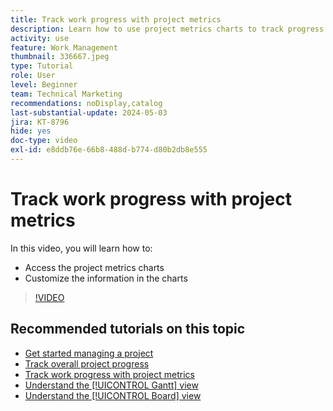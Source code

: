```yaml
---
title: Track work progress with project metrics
description: Learn how to use project metrics charts to track progress on project work in [!DNL  Workfront].
activity: use
feature: Work Management
thumbnail: 336667.jpeg
type: Tutorial
role: User
level: Beginner
team: Technical Marketing
recommendations: noDisplay,catalog
last-substantial-update: 2024-05-03
jira: KT-8796
hide: yes
doc-type: video
exl-id: e8ddb76e-66b8-488d-b774-d80b2db8e555
---
```

# Track work progress with project metrics

In this video, you will learn how to:

* Access the project metrics charts
* Customize the information in the charts

>[!VIDEO](https://video.tv.adobe.com/v/336667/?quality=12&learn=on)

## Recommended tutorials on this topic

* [Get started managing a project](/help/manage-work/projects/getting-started-manage-a-project.md)
* [Track overall project progress](/help/manage-work/projects/track-overall-project-progress.md)
* [Track work progress with project metrics](/help/manage-work/projects/track-work-progress-with-project-metrics.md)
* [Understand the [!UICONTROL Gantt] view](/help/manage-work/projects/understand-the-gantt-view.md)
* [Understand the [!UICONTROL Board] view](/help/manage-work/projects/understand-the-board-view.md)
